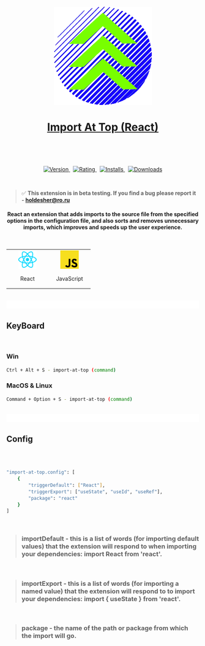 <h1 align="center">
   <a href="https://marketplace.visualstudio.com/items?itemName=kah3vich.import-at-top">
        <br />
        <img src="https://raw.githubusercontent.com/kah3vich/Import-At-Top/master/assets/logo.png" alt="logo" width="256">
        <br />
        <br />
        Import At Top (React)
        <br />
        <br />
    </a>
</h1>

<br />

<p align="center">
    <a href="https://marketplace.visualstudio.com/items?itemName=kah3vich.import-at-top">
        <img src="https://vsmarketplacebadges.dev/version-short/kah3vich.import-at-top.svg?style=for-the-badge&colorA=252526&colorB=43A047&label=VERSION" alt="Version">
    </a>&nbsp;
    <a href="https://marketplace.visualstudio.com/items?itemName=kah3vich.import-at-top">
        <img src="https://vsmarketplacebadges.dev/rating-short/kah3vich.import-at-top.svg?style=for-the-badge&colorA=252526&colorB=43A047&label=Rating" alt="Rating">
    </a>&nbsp;
    <a href="https://marketplace.visualstudio.com/items?itemName=kah3vich.import-at-top">
        <img src="https://vsmarketplacebadges.dev/installs-short/kah3vich.import-at-top.svg?style=for-the-badge&colorA=252526&colorB=43A047&label=Installs" alt="Installs">
    </a>&nbsp;
    <a href="https://marketplace.visualstudio.com/items?itemName=kah3vich.import-at-top">
        <img src="https://vsmarketplacebadges.dev/downloads-short/kah3vich.import-at-top.svg?style=for-the-badge&colorA=252526&colorB=43A047&label=Downloads" alt="Downloads">
    </a>
</p>

<br />

> ✅ **This extension is in beta testing. If you find a bug please report it - holdesher@ro.ru**

<h4 align="center">React an extension that adds imports to the source file from the specified options in the configuration file, and also sorts and removes unnecessary imports, which improves and speeds up the user experience.</h4>

<br />

<table align="center">
    <tr>
        <td align="center" width="96">
            <a href="#">
                <img src="https://raw.githubusercontent.com/kah3vich/kah3vich/main/assets/img/react.png" width="48" height="48" alt="React" />
            </a>
            <br />
            <p>React</p>
        </td>
        <td align="center" width="96">
            <a href="#">
                <img src="https://raw.githubusercontent.com/kah3vich/kah3vich/main/assets/img/javascript.png" width="48" height="48" alt="JavaScript" />
            </a>
            <br />
            <p>JavaScript</p>
        </td>
    </tr>
</table>

<br />

<img src="https://raw.githubusercontent.com/kah3vich/kah3vich/main/assets/gif/line.gif" height="20" width="100%" alt="https://i.imgur.com/dBaSKWF.gif">

<br />

## KeyBoard

<br />

### Win

```bash
Ctrl + Alt + S - import-at-top (command)
```

### MacOS & Linux

```bash
Command + Option + S - import-at-top (command)
```

<br />

<img src="https://raw.githubusercontent.com/kah3vich/kah3vich/main/assets/gif/line.gif" height="20" width="100%" alt="https://i.imgur.com/dBaSKWF.gif">

<br />

## Config

<br />

```bash

"import-at-top.config": [
	{
		"triggerDefault": ["React"],
		"triggerExport": ["useState", "useId", "useRef"],
		"package": "react"
	}
]
```

<br />

> ### <b>importDefault</b> - this is a list of words (for importing default values) that the extension will respond to when importing your dependencies: import React from 'react'.

<br />

> ### <b>importExport</b> - this is a list of words (for importing a named value) that the extension will respond to to import your dependencies: import { useState } from 'react'.

<br />

> ### <b>package</b> - the name of the path or package from which the import will go.

<br />
